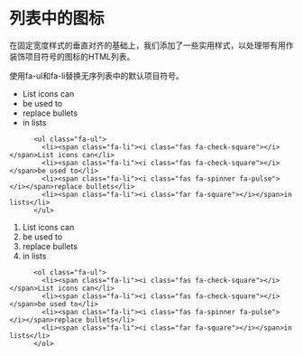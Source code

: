 

# 列表中的图标

在固定宽度样式的垂直对齐的基础上，我们添加了一些实用样式，以处理带有用作装饰项目符号的图标的HTML列表。

使用fa-ul和fa-li替换无序列表中的默认项目符号。

<ul class="fa-ul">
            <li><span class="fa-li"><i class="fas fa-check-square"></i></span>List icons can</li>
            <li><span class="fa-li"><i class="fas fa-check-square"></i></span>be used to</li>
            <li><span class="fa-li"><i class="fas fa-spinner fa-pulse"></i></span>replace bullets</li>
            <li><span class="fa-li"><i class="far fa-square"></i></span>in lists</li>
</ul>
        

          <ul class="fa-ul">
            <li><span class="fa-li"><i class="fas fa-check-square"></i></span>List icons can</li>
            <li><span class="fa-li"><i class="fas fa-check-square"></i></span>be used to</li>
            <li><span class="fa-li"><i class="fas fa-spinner fa-pulse"></i></span>replace bullets</li>
            <li><span class="fa-li"><i class="far fa-square"></i></span>in lists</li>
          </ul>
        

<ol class="fa-ul">
            <li><span class="fa-li"><i class="fas fa-check-square"></i></span>List icons can</li>
            <li><span class="fa-li"><i class="fas fa-check-square"></i></span>be used to</li>
            <li><span class="fa-li"><i class="fas fa-spinner fa-pulse"></i></span>replace bullets</li>
            <li><span class="fa-li"><i class="far fa-square"></i></span>in lists</li>
</ol>
        

          <ol class="fa-ul">
            <li><span class="fa-li"><i class="fas fa-check-square"></i></span>List icons can</li>
            <li><span class="fa-li"><i class="fas fa-check-square"></i></span>be used to</li>
            <li><span class="fa-li"><i class="fas fa-spinner fa-pulse"></i></span>replace bullets</li>
            <li><span class="fa-li"><i class="far fa-square"></i></span>in lists</li>
          </ol>
        

<link rel="stylesheet" href="https://cdn.jsdelivr.net/npm/@fortawesome/fontawesome-free@5.13.0/css/all.min.css">
